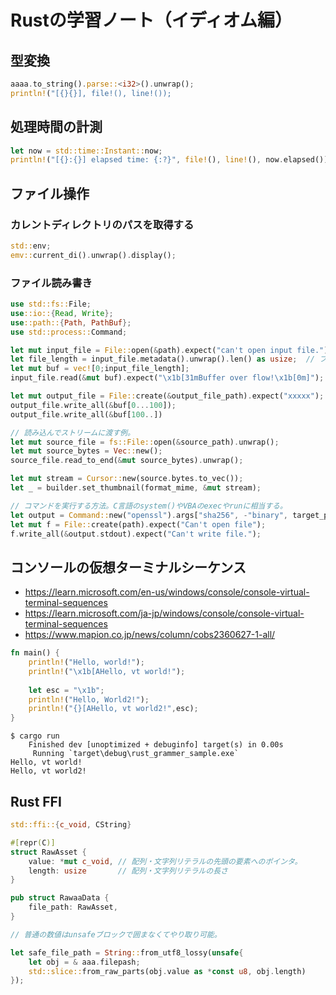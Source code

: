 # Rustの学習ノート（イディオム編）

## 型変換

```rust
aaaa.to_string().parse::<i32>().unwrap();
println!("[{}{}], file!(), line!());
```

## 処理時間の計測

```rust
let now = std::time::Instant::now;
println!("[{}:{}] elapsed time: {:?}", file!(), line!(), now.elapsed());
```

## ファイル操作

### カレントディレクトリのパスを取得する

```rust
std::env;
emv::current_di().unwrap().display();
```

### ファイル読み書き

```rust
use std::fs::File;
use::io::{Read, Write};
use::path::{Path, PathBuf};
use std::process::Command;

let mut input_file = File::open(&path).expect("can't open input file.");
let file_length = input_file.metadata().unwrap().len() as usize;  // ファイルサイズを取得する方法。
let mut buf = vec![0;input_file_length];
input_file.read(&mut buf).expect("\x1b[31mBuffer over flow!\x1b[0m]"); // bufへファイルの内容を書き込む方法。

let mut output_file = File::create(&output_file_path).expect("xxxxx");
output_file.write_all(&buf[0...100]);
output_file.write_all(&buf[100..])

// 読み込んでストリームに渡す例。
let mut source_file = fs::File::open(&source_path).unwrap();
let mut source_bytes = Vec::new();
source_file.read_to_end(&mut source_bytes).unwrap();

let mut stream = Cursor::new(source.bytes.to_vec());
let _ = builder.set_thumbnail(format_mime, &mut stream);

// コマンドを実行する方法。C言語のsystem()やVBAのexecやrunに相当する。
let output = Command::new("openssl").args["sha256", -"binary", target_path]).output().expect("faild to run openssl sha256");
let mut f = File::create(path).expect("Can't open file");
f.write_all(&output.stdout).expect("Can't write file.");
```

## コンソールの仮想ターミナルシーケンス

- <https://learn.microsoft.com/en-us/windows/console/console-virtual-terminal-sequences>
- <https://learn.microsoft.com/ja-jp/windows/console/console-virtual-terminal-sequences>
- <https://www.mapion.co.jp/news/column/cobs2360627-1-all/>

```rust
fn main() {
    println!("Hello, world!");
    println!("\x1b[AHello, vt world!");
    
    let esc = "\x1b";
    println!("Hello, World2!");
    println!("{}[AHello, vt world2!",esc);
}
```

```shell
$ cargo run
    Finished dev [unoptimized + debuginfo] target(s) in 0.00s
     Running `target\debug\rust_grammer_sample.exe`
Hello, vt world!
Hello, vt world2!
```

## Rust FFI

```rust
std::ffi::{c_void, CString}

#[repr(C)]
struct RawAsset {
    value: *mut c_void, // 配列・文字列リテラルの先頭の要素へのポインタ。
    length: usize       // 配列・文字列リテラルの長さ
}

pub struct RawaaData {
    file_path: RawAsset,
}

// 普通の数値はunsafeブロックで囲まなくてやり取り可能。

let safe_file_path = String::from_utf8_lossy(unsafe{
    let obj = & aaa.filepash;
    std::slice::from_raw_parts(obj.value as *const u8, obj.length)
});
```
